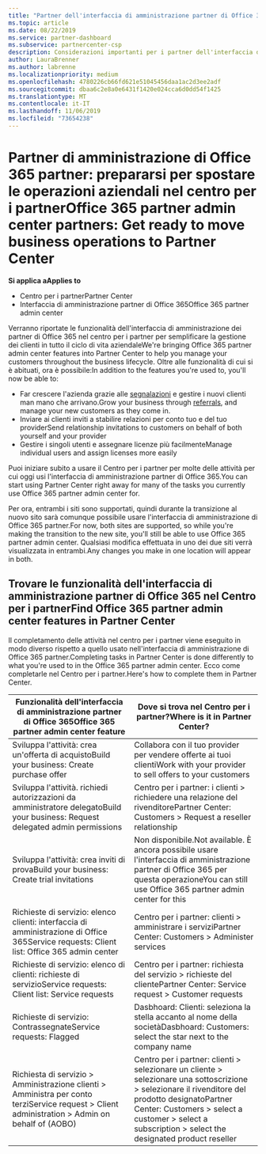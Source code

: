 ```yaml
---
title: "Partner dell'interfaccia di amministrazione partner di Office 365: le operazioni aziendali verranno spostate nel Centro per i partner| Centro per i partner"
ms.topic: article
ms.date: 08/22/2019
ms.service: partner-dashboard
ms.subservice: partnercenter-csp
description: Considerazioni importanti per i partner dell'interfaccia di amministrazione partner di Office 365 in relazione alla migrazione al Centro per i partner
author: LauraBrenner
ms.author: labrenne
ms.localizationpriority: medium
ms.openlocfilehash: 4780226cb66fd621e51045456daa1ac2d3ee2adf
ms.sourcegitcommit: dbaa6c2e8a0e6431f1420e024cca6d0dd54f1425
ms.translationtype: MT
ms.contentlocale: it-IT
ms.lasthandoff: 11/06/2019
ms.locfileid: "73654238"
---
```

# <a name="office-365-partner-admin-center-partners-get-ready-to-move-business-operations-to-partner-center"></a><span data-ttu-id="26bfd-103">Partner di amministrazione di Office 365 partner: prepararsi per spostare le operazioni aziendali nel centro per i partner</span><span class="sxs-lookup"><span data-stu-id="26bfd-103">Office 365 partner admin center partners: Get ready to move business operations to Partner Center</span></span>

<span data-ttu-id="26bfd-104">**Si applica a**</span><span class="sxs-lookup"><span data-stu-id="26bfd-104">**Applies to**</span></span> 

- <span data-ttu-id="26bfd-105">Centro per i partner</span><span class="sxs-lookup"><span data-stu-id="26bfd-105">Partner Center</span></span>
- <span data-ttu-id="26bfd-106">Interfaccia di amministrazione partner di Office 365</span><span class="sxs-lookup"><span data-stu-id="26bfd-106">Office 365 partner admin center</span></span>

<span data-ttu-id="26bfd-107">Verranno riportate le funzionalità dell'interfaccia di amministrazione dei partner di Office 365 nel centro per i partner per semplificare la gestione dei clienti in tutto il ciclo di vita aziendale</span><span class="sxs-lookup"><span data-stu-id="26bfd-107">We're bringing Office 365 partner admin center features into Partner Center to help you manage your customers throughout the business lifecycle.</span></span> <span data-ttu-id="26bfd-108">Oltre alle funzionalità di cui si è abituati, ora è possibile:</span><span class="sxs-lookup"><span data-stu-id="26bfd-108">In addition to the features you're used to, you'll now be able to:</span></span> 

*  <span data-ttu-id="26bfd-109">Far crescere l'azienda grazie alle [segnalazioni](referrals.md) e gestire i nuovi clienti man mano che arrivano.</span><span class="sxs-lookup"><span data-stu-id="26bfd-109">Grow your business through [referrals](referrals.md), and manage your new customers as they come in.</span></span>
*  <span data-ttu-id="26bfd-110">Inviare ai clienti inviti a stabilire relazioni per conto tuo e del tuo provider</span><span class="sxs-lookup"><span data-stu-id="26bfd-110">Send relationship invitations to customers on behalf of both yourself and your provider</span></span>
*  <span data-ttu-id="26bfd-111">Gestire i singoli utenti e assegnare licenze più facilmente</span><span class="sxs-lookup"><span data-stu-id="26bfd-111">Manage individual users and assign licenses more easily</span></span>

<span data-ttu-id="26bfd-112">Puoi iniziare subito a usare il Centro per i partner per molte delle attività per cui oggi usi l'interfaccia di amministrazione partner di Office 365.</span><span class="sxs-lookup"><span data-stu-id="26bfd-112">You can start using Partner Center right away for many of the tasks you currently use Office 365 partner admin center for.</span></span> 

<span data-ttu-id="26bfd-113">Per ora, entrambi i siti sono supportati, quindi durante la transizione al nuovo sito sarà comunque possibile usare l'interfaccia di amministrazione di Office 365 partner.</span><span class="sxs-lookup"><span data-stu-id="26bfd-113">For now, both sites are supported, so while you're making the transition to the new site, you'll still be able to use Office 365 partner admin center.</span></span> <span data-ttu-id="26bfd-114">Qualsiasi modifica effettuata in uno dei due siti verrà visualizzata in entrambi.</span><span class="sxs-lookup"><span data-stu-id="26bfd-114">Any changes you make in one location will appear in both.</span></span>

## <a name="find-office-365-partner-admin-center-features-in-partner-center"></a><span data-ttu-id="26bfd-115">Trovare le funzionalità dell'interfaccia di amministrazione partner di Office 365 nel Centro per i partner</span><span class="sxs-lookup"><span data-stu-id="26bfd-115">Find Office 365 partner admin center features in Partner Center</span></span>

<span data-ttu-id="26bfd-116">Il completamento delle attività nel centro per i partner viene eseguito in modo diverso rispetto a quello usato nell'interfaccia di amministrazione di Office 365 partner.</span><span class="sxs-lookup"><span data-stu-id="26bfd-116">Completing tasks in Partner Center is done differently to what you're used to in the Office 365 partner admin center.</span></span> <span data-ttu-id="26bfd-117">Ecco come completarle nel Centro per i partner.</span><span class="sxs-lookup"><span data-stu-id="26bfd-117">Here's how to complete them in Partner Center.</span></span>

| <span data-ttu-id="26bfd-118">Funzionalità dell'interfaccia di amministrazione partner di Office 365</span><span class="sxs-lookup"><span data-stu-id="26bfd-118">Office 365 partner admin center feature</span></span>                       | <span data-ttu-id="26bfd-119">Dove si trova nel Centro per i partner?</span><span class="sxs-lookup"><span data-stu-id="26bfd-119">Where is it in Partner Center?</span></span> | 
|   -----------------------------------------------  | -------------- |
| <span data-ttu-id="26bfd-120">Sviluppa l'attività: crea un'offerta di acquisto</span><span class="sxs-lookup"><span data-stu-id="26bfd-120">Build your business: Create purchase offer</span></span> | <span data-ttu-id="26bfd-121">Collabora con il tuo provider per vendere offerte ai tuoi clienti</span><span class="sxs-lookup"><span data-stu-id="26bfd-121">Work with your provider to sell offers to your customers</span></span> |
| <span data-ttu-id="26bfd-122">Sviluppa l'attività. richiedi autorizzazioni da amministratore delegato</span><span class="sxs-lookup"><span data-stu-id="26bfd-122">Build your business: Request delegated admin permissions</span></span> | <span data-ttu-id="26bfd-123">Centro per i partner: i clienti > richiedere una relazione del rivenditore</span><span class="sxs-lookup"><span data-stu-id="26bfd-123">Partner Center: Customers > Request a reseller relationship</span></span> |
| <span data-ttu-id="26bfd-124">Sviluppa l'attività: crea inviti di prova</span><span class="sxs-lookup"><span data-stu-id="26bfd-124">Build your business: Create trial invitations</span></span> | <span data-ttu-id="26bfd-125">Non disponibile.</span><span class="sxs-lookup"><span data-stu-id="26bfd-125">Not available.</span></span> <span data-ttu-id="26bfd-126">È ancora possibile usare l'interfaccia di amministrazione partner di Office 365 per questa operazione</span><span class="sxs-lookup"><span data-stu-id="26bfd-126">You can still use Office 365 partner admin center for this</span></span> |
| <span data-ttu-id="26bfd-127">Richieste di servizio: elenco clienti: interfaccia di amministrazione di Office 365</span><span class="sxs-lookup"><span data-stu-id="26bfd-127">Service requests: Client list: Office 365 admin center</span></span> | <span data-ttu-id="26bfd-128">Centro per i partner: clienti > amministrare i servizi</span><span class="sxs-lookup"><span data-stu-id="26bfd-128">Partner Center: Customers > Administer services</span></span> |
| <span data-ttu-id="26bfd-129">Richieste di servizio: elenco di clienti: richieste di servizio</span><span class="sxs-lookup"><span data-stu-id="26bfd-129">Service requests: Client list: Service requests</span></span> | <span data-ttu-id="26bfd-130">Centro per i partner: richiesta del servizio > richieste del cliente</span><span class="sxs-lookup"><span data-stu-id="26bfd-130">Partner Center: Service request > Customer requests</span></span> |
| <span data-ttu-id="26bfd-131">Richieste di servizio: Contrassegnate</span><span class="sxs-lookup"><span data-stu-id="26bfd-131">Service requests: Flagged</span></span> | <span data-ttu-id="26bfd-132">Dasbhoard: Clienti: seleziona la stella accanto al nome della società</span><span class="sxs-lookup"><span data-stu-id="26bfd-132">Dasbhoard: Customers: select the star next to the company name</span></span> |
| <span data-ttu-id="26bfd-133">Richiesta di servizio > Amministrazione clienti > Amministra per conto terzi</span><span class="sxs-lookup"><span data-stu-id="26bfd-133">Service request > Client administration > Admin on behalf of (AOBO)</span></span> | <span data-ttu-id="26bfd-134">Centro per i partner: clienti > selezionare un cliente > selezionare una sottoscrizione > selezionare il rivenditore del prodotto designato</span><span class="sxs-lookup"><span data-stu-id="26bfd-134">Partner Center: Customers > select a customer > select a subscription > select the designated product reseller</span></span> |

